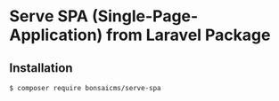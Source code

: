 # Serve SPA (Single-Page-Application) from Laravel Package

## Installation
```bash2
$ composer require bonsaicms/serve-spa
```
